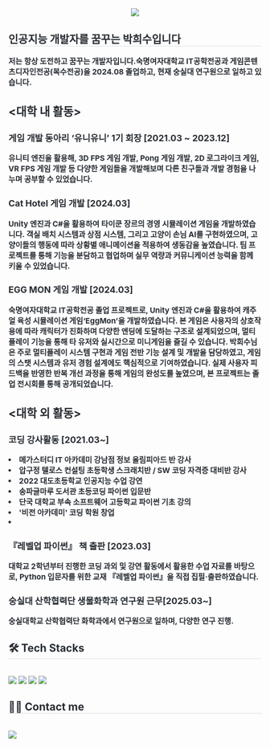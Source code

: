 <div align= "center">
    <img src="https://capsule-render.vercel.app/api?type=soft&color=auto&height=120&text=Hello%20World!&animation=&fontColor=ffffff&fontSize=70" />
    </div>
    <div style="text-align: left;"> 
    <h2 style="border-bottom: 1px solid #d8dee4; color: #282d33;"> 인공지능 개발자를 꿈꾸는 박희수입니다 </h2>  
    <div style="font-weight: 700; font-size: 15px; text-align: left; color: #282d33;"> 저는 항상 도전하고 꿈꾸는 개발자입니다.</li>숙명여자대학교 IT공학전공과 게임콘텐츠디자인전공(복수전공)을 2024.08 졸업하고, 현재 숭실대 연구원으로 일하고 있습니다.</li><br/><h2><대학 내 활동></h2></li><h3> 게임 개발 동아리 ‘유니유니’ 1기 회장 [2021.03 ~ 2023.12] </h3> </li>유니티 엔진을 활용해, 3D FPS 게임 개발, Pong 게임 개발, 2D 로그라이크 게임, VR FPS 게임 개발 등 다양한 게임들을 개발해보며 다른 친구들과 개발 경험을 나누며 공부할 수 있었습니다. </li></li><br/><h3>Cat Hotel 게임 개발 [2024.03]</h3></li></li>Unity 엔진과 C#을 활용하여 타이쿤 장르의 경영 시뮬레이션 게임을 개발하였습니다. 객실 배치 시스템과 상점 시스템, 그리고 고양이 손님 AI를 구현하였으며, 고양이들의 행동에 따라 상황별 애니메이션을 적용하여 생동감을 높였습니다. 팀 프로젝트를 통해 기능을 분담하고 협업하며 실무 역량과 커뮤니케이션 능력을 함께 키울 수 있었습니다.</li></li><br/><h3>EGG MON 게임 개발 [2024.03]</h3></li></li>숙명여자대학교 IT공학전공 졸업 프로젝트로, Unity 엔진과 C#을 활용하여 캐주얼 육성 시뮬레이션 게임‘EggMon’을 개발하였습니다. 본 게임은 사용자의 상호작용에 따라 캐릭터가 진화하며 다양한 엔딩에 도달하는 구조로 설계되었으며, 멀티플레이 기능을 통해 타 유저와 실시간으로 미니게임을 즐길 수 있습니다. 박희수님은 주로 멀티플레이 시스템 구현과 게임 전반 기능 설계 및 개발을 담당하였고, 게임의 스탯 시스템과 유저 경험 설계에도 핵심적으로 기여하였습니다. 실제 사용자 피드백을 반영한 반복 개선 과정을 통해 게임의 완성도를 높였으며, 본 프로젝트는 졸업 전시회를 통해 공개되었습니다.</li></li><br/><h2><대학 외 활동></h2></li> <h3> 코딩 강사활동 [2021.03~]</h3> </li><li> 메가스터디 IT 아카데미 강남점 정보 올림피아드 반 강사</li><li> 압구정 텔로스 컨설팅 초등학생 스크래치반 / SW 코딩 자격증 대비반 강사</li><li> 2022 대도초등학교 인공지능 수업 강연</li><li> 송파글마루 도서관 초등코딩 파이썬 입문반</li><li> 단국 대학교 부속 소프트웨어 고등학교 파이썬 기초 강의</li><li> '비전 아카데미' 코딩 학원 창업</li><li> <br/> <h3> 『레벨업 파이썬』 책 출판 [2023.03]</h3> </li>대학교 2학년부터 진행한 코딩 과외 및 강연 활동에서 활용한 수업 자료를 바탕으로, Python 입문자를 위한 교재 『레벨업 파이썬』을 직접 집필·출판하였습니다.</li></li><br/> <h3> 숭실대 산학협력단 생물화학과 연구원 근무[2025.03~]</h3> </li>숭실대학교 산학협력단 화학과에서 연구원으로 일하며, 다양한 연구 진행.</li> </div> 
    </div>
    <div style="text-align: left;">
    <h2 style="border-bottom: 1px solid #d8dee4; color: #282d33;"> 🛠️ Tech Stacks </h2> <br> 
    <div style="margin: ; text-align: left;" "text-align: left;"> <img src="https://img.shields.io/badge/C-A8B9CC?style=for-the-badge&logo=C&logoColor=white">
          <img src="https://img.shields.io/badge/Github-181717?style=for-the-badge&logo=Github&logoColor=white">
          <img src="https://img.shields.io/badge/Python-3776AB?style=for-the-badge&logo=Python&logoColor=white">
          <img src="https://img.shields.io/badge/Firebase-FFCA28?style=for-the-badge&logo=Firebase&logoColor=white">
          </div>
    </div>
    <div style="text-align: left;">
    <h2 style="border-bottom: 1px solid #d8dee4; color: #282d33;"> 🧑‍💻 Contact me </h2> <br> 
    <div style="text-align: left;"> <a href=mailto:siesta0907@gmail.com> <img src="https://img.shields.io/badge/Gmail-EA4335?style=for-the-badge&logo=Gmail&logoColor=white&link=mailto:siesta0907@gmail.com"> </a>
          </div>  <br> 
    <div style="text-align: left;">  </div> 
    </div>
    
